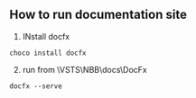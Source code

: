 ﻿## How to run documentation site

1. INstall docfx
```
choco install docfx
```

2. run from \VSTS\NBB\docs\DocFx
```
docfx --serve
```